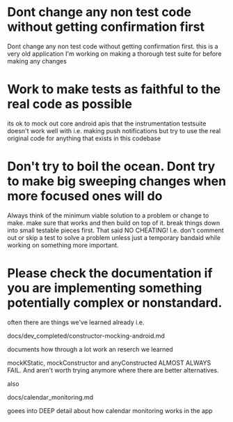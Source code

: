 # Dont change any non test code without getting confirmation first

Dont change any non test code without getting confirmation first. this is a very old application I'm working on making a thorough test suite for before making any changes


# Work to make tests as faithful to the real code as possible

its ok to mock out core android apis that the instrumentation testsuite doesn't work well with i.e. making push notifications but try to use the real original code for anything that exists in this codebase


# Don't try to boil the ocean. Dont try to make big sweeping changes when more focused ones will do

Always think of the minimum viable solution to a problem or change to make. make sure that works and then build on top of it. break things down into small testable pieces first. That said NO CHEATING! I.e. don't comment out or skip a test to solve a problem unless just a temporary bandaid while working on something more important.

# Please check the documentation if you are implementing something potentially complex or nonstandard.

often there are things we've learned already i.e. 

docs/dev_completed/constructor-mocking-android.md

documents how through a lot work an reserch we learned 

mockKStatic, mockConstructor and anyConstructed ALMOST ALWAYS FAIL. And aren't worth trying anymore where there are better alternatives.

also 

docs/calendar_monitoring.md

goees into DEEP detail about how calendar monitoring works in the app